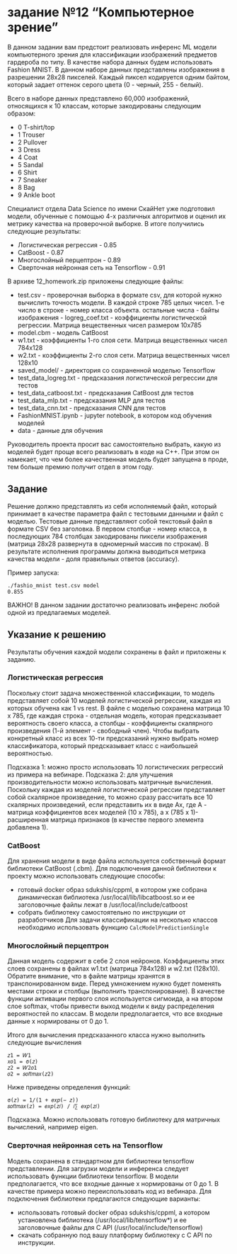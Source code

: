 # задание №12 “Компьютерное зрение”

В данном задании вам предстоит реализовать инференс ML модели компьютерного зрения для классификации изображений предметов гардероба по типу. В качестве набора данных будем использовать Fashion MNIST. В данном наборе данных представлены изображения в разрешении 28x28 пикселей. Каждый пиксел кодируется
одним байтом, который задает оттенок серого цвета (0 - черный, 255 - белый).

Всего в наборе данных представлено 60,000 изображений, относящихся к 10 классам, которые закодированы следующим образом:

- 0 T-shirt/top
- 1 Trouser
- 2 Pullover
- 3 Dress
- 4 Coat
- 5 Sandal
- 6 Shirt
- 7 Sneaker
- 8 Bag
- 9 Ankle boot

Специалист отдела Data Science по имени СкайНет уже подготовил модели, обученные с помощью 4-х различных алгоритмов и оценил их метрику качества на проверочной выборке. В итоге получились следующие результаты:

- Логистическая регрессия - 0.85
- CatBoost - 0.87
- Многослойный перцептрон - 0.89
- Сверточная нейронная сеть на Tensorflow - 0.91

В архиве 12_homework.zip приложены следующие файлы:

- test.csv - проверочная выборка в формате csv, для которой нужно вычислить точность модели. В каждой строке 785 целых чисел. 1-е число в строке - номер
класса объекта. остальные числа - байты изображения - logreg_coef.txt - коэффициенты логистической регрессии. Матрица вещественных чисел размером 10x785
- model.cbm - модель CatBoost
- w1.txt - коэффициенты 1-го слоя сети. Матрица вещественных чисел 784x128
- w2.txt - коэффициенты 2-го слоя сети. Матрица вещественных чисел 128x10
- saved_model/ - директория со сохраненной моделью Tensorflow
- test_data_logreg.txt - предсказания логистической регрессии для тестов
- test_data_catboost.txt - предсказания CatBoost для тестов
- test_data_mlp.txt - предсказания MLP для тестов
- test_data_cnn.txt - предсказания CNN для тестов
- FashionMNIST.ipynb - jupyter notebook, в котором код обучения моделей
- data - данные для обучения

Руководитель проекта просит вас самостоятельно выбрать, какую из моделей будет проще всего реализовать в коде на C++. При этом он намекает, что чем более качественная модель будет запущена в проде, тем больше премию получит отдел в этом году.

## Задание

Решение должно представлять из себя исполняемый файл, который принимает в качестве параметра файл с тестовыми данными и файл с моделью. Тестовые данные представляют собой текстовый файл в формате CSV без заголовка. В первом столбце - номер класса, в последующих 784 столбцах закодированы пиксели изображения (матрица 28x28 развернута в одномерный массив по строкам). В результате исполнения программы должна выводиться метрика качества модели - доля
правильных ответов (accuracy).

Пример запуска:

```
./fashio_mnist test.csv model
0.855
```

ВАЖНО! В данном задании достаточно реализовать инференс любой одной из предлагаемых моделей.

## Указание к решению

Результаты обучения каждой модели сохранены в файл и приложены к заданию.

### Логистическая регрессия

Поскольку стоит задача множественной классификации, то модель представляет собой 10 моделей логистической регрессии, каждая из которых обучена как 1 vs rest. В файле с моделью сохранена матрица 10 x 785, где каждая строка - отдельная модель, которая предсказывает вероятность своего класса, а столбцы - коэффициенты
скалярного произведения (1-й элемент - свободный член). Чтобы выбрать конкретный класс из всех 10-ти предсказаний нужно выбрать номер
классификатора, который предсказывает класс с наибольшей вероятностью. 

Подсказка 1: можно просто использовать 10 логистических регрессий из примера на вебинаре.
Подсказка 2: для улучшения производительности можно использовать матричные вычисления. Поскольку каждая из моделей логистической регрессии представляет
собой скалярное произведение, то можно сразу рассчитать все 10 скалярных произведений, если представить их в виде Ax, где A - матрица коэффициентов всех
моделей (10 x 785), а x (785 x 1)- расширенная матрица признаков (в качестве первого элемента добавлена 1).

### CatBoost

Для хранения модели в виде файла используется собственный формат библиотеки CatBoost (.cbm). Для подключения данной библиотеки к проекту можно использовать
следующие способы:

- готовый docker образ sdukshis/cppml, в котором уже собрана динамическая библиотека /usr/local/lib/libcatboost.so и ее заголовочные файлы лежат в
/usr/local/include/catboost
- собрать библиотеку самостоятельно по инструкции от разработчиков Для задачи классификации на несколько классов необходимо использовать функцию
`CalcModelPredictionSingle`

### Многослойный перцептрон

Данная модель содержит в себе 2 слоя нейронов. Коэффициенты этих слоев сохранены в файлах w1.txt (матрица 784x128) и w2.txt (128x10). Обратите внимание,
что в файле матрицы хранятся в транспонированном виде. Перед умножением нужно будет поменять местами строки и столбцы (выполнить транспонирование). В качестве
функции активации первого слоя используется сигмоида, а на втором слое softmax, чтобы привести выход модели к виду распределения вероятностей по классам.
В модели предполагается, что все входные данные x нормированы от 0 до 1.

Итого для вычисления предсказанного класса нужно выполнить следующие
вычисления

```
𝑧1 = 𝑊1
𝑥𝑜1 = σ(𝑧)
𝑧2 = 𝑊2𝑜1
𝑜2 = 𝑠𝑜𝑓𝑡𝑚𝑎𝑥(𝑧2)
```

Ниже приведены определения функций:

```
σ(𝑧) = 1/(1 + 𝑒𝑥𝑝(− 𝑧))
𝑠𝑜𝑓𝑡𝑚𝑎𝑥(𝑧) = 𝑒𝑥𝑝(𝑧𝑖) / 𝑖∑ 𝑒𝑥𝑝(𝑧𝑖)
```

Подсказка. Можно использовать готовую библиотеку для матричных вычислений, например eigen.

### Сверточная нейронная сеть на Tensorflow

Модель сохранена в стандартном для библиотеки tensorflow представлении. Для загрузки модели и инференса следует использовать функции библиотеки tensorflow.
В модели предполагается, что все входные данные x нормированы от 0 до 1. В качестве примера можно переиспользовать код из вебинара. Для подключения
библиотеки предлагаются следующие варианты:

- использовать готовый docker образ sdukshis/cppml, а котором установлена
библиотека (/usr/local/lib/tensorflow*) и ее заголовочные файлы для C API
(/usr/local/include/tensorflow)
- скачать собранную под вашу платформу библиотеку с C API по инструкции.
